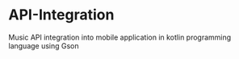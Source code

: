 # API-Integration
Music API integration into mobile application in kotlin programming language using Gson
